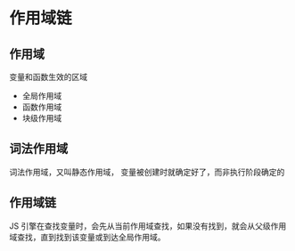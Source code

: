 # 作用域链

## 作用域

变量和函数生效的区域

- 全局作用域
- 函数作用域
- 块级作用域

## 词法作用域

词法作用域，又叫静态作用域， 变量被创建时就确定好了，而非执行阶段确定的

## 作用域链

JS 引擎在查找变量时，会先从当前作用域查找，如果没有找到，就会从父级作用域查找，直到找到该变量或到达全局作用域。